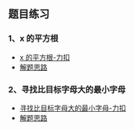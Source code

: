 ## 题目练习

### 1、x 的平方根

- [x 的平方根-力扣](https://leetcode-cn.com/problems/sqrtx/description/)
- [解题思路](./1.69.sqrtx/index.md)

### 2、寻找比目标字母大的最小字母

- [寻找比目标字母大的最小字母-力扣](https://leetcode-cn.com/problems/find-smallest-letter-greater-than-target/description/)
- [解题思路](./2.744.寻找比目标字母大的最小字母/index.md)
